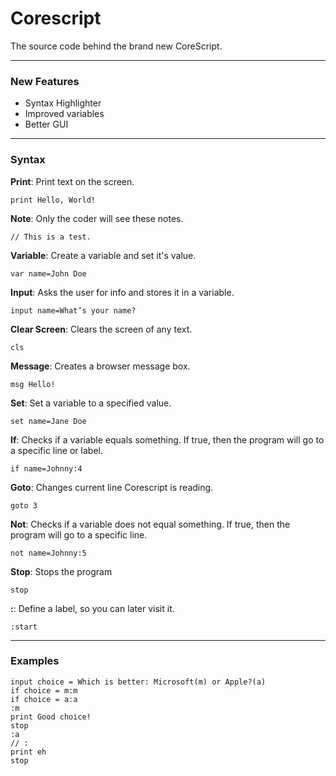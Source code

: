 # Corescript
The source code behind the brand new CoreScript. 

---
### New Features
- Syntax Highlighter
- Improved variables
- Better GUI

---
### Syntax
**Print**: Print text on the screen.

  

    print Hello, World!

**Note**: Only the coder will see these notes.

   

    // This is a test.

**Variable**: Create a variable and set it's value.

  

    var name=John Doe

**Input**: Asks the user for info and stores it in a variable.

  

    input name=What’s your name?

**Clear Screen**: Clears the screen of any text.

  

    cls

**Message**: Creates a browser message box.

  

    msg Hello!

**Set**: Set a variable to a specified value.

  

    set name=Jane Doe

**If**: Checks if a variable equals something. If true, then the program will go to a specific line or label.

  

    if name=Johnny:4

**Goto**: Changes current line Corescript is reading.

  

    goto 3

**Not**: Checks if a variable does not equal something. If true, then the program will go to a specific line.

  

    not name=Johnny:5

**Stop**: Stops the program

  

    stop
    
**:**: Define a label, so you can later visit it.

  

    :start
    
---
### Examples

    input choice = Which is better: Microsoft(m) or Apple?(a) 
    if choice = m:m
    if choice = a:a
    :m
    print Good choice!
    stop
    :a
    // :
    print eh
    stop


